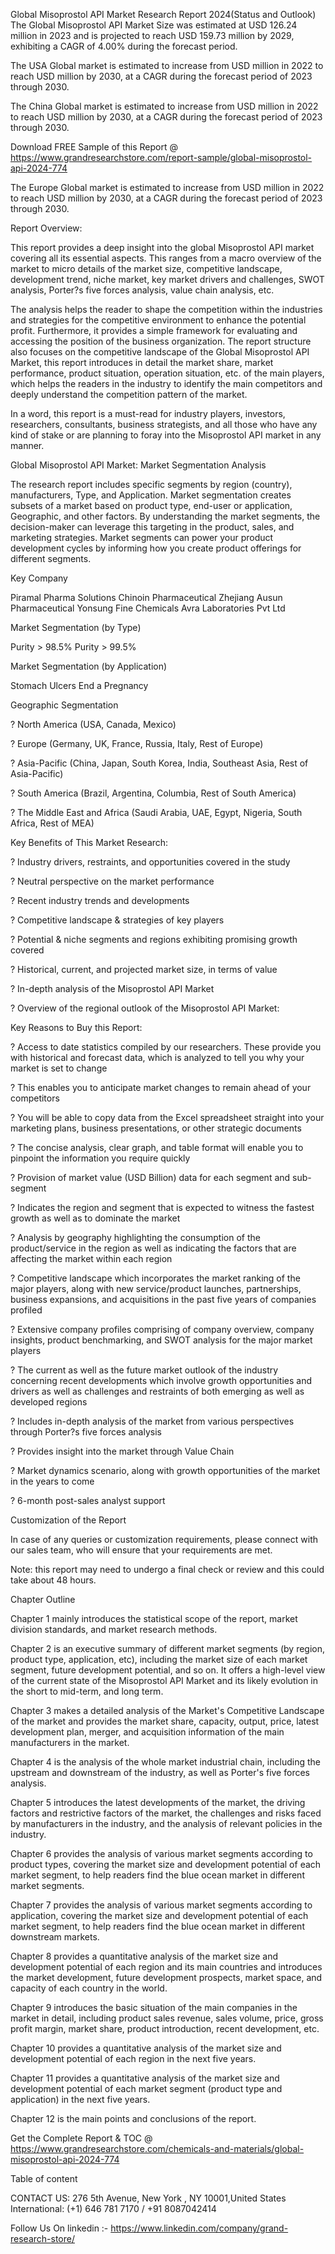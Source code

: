 Global Misoprostol API Market Research Report 2024(Status and Outlook)
The Global Misoprostol API Market Size was estimated at USD 126.24 million in 2023 and is projected to reach USD 159.73 million by 2029, exhibiting a CAGR of 4.00% during the forecast period.

The USA Global market is estimated to increase from USD million in 2022 to reach USD million by 2030, at a CAGR during the forecast period of 2023 through 2030.

The China Global market is estimated to increase from USD million in 2022 to reach USD million by 2030, at a CAGR during the forecast period of 2023 through 2030.

Download FREE Sample of this Report @ https://www.grandresearchstore.com/report-sample/global-misoprostol-api-2024-774

The Europe Global market is estimated to increase from USD million in 2022 to reach USD million by 2030, at a CAGR during the forecast period of 2023 through 2030.

Report Overview:

This report provides a deep insight into the global Misoprostol API market covering all its essential aspects. This ranges from a macro overview of the market to micro details of the market size, competitive landscape, development trend, niche market, key market drivers and challenges, SWOT analysis, Porter?s five forces analysis, value chain analysis, etc.

The analysis helps the reader to shape the competition within the industries and strategies for the competitive environment to enhance the potential profit. Furthermore, it provides a simple framework for evaluating and accessing the position of the business organization. The report structure also focuses on the competitive landscape of the Global Misoprostol API Market, this report introduces in detail the market share, market performance, product situation, operation situation, etc. of the main players, which helps the readers in the industry to identify the main competitors and deeply understand the competition pattern of the market.

In a word, this report is a must-read for industry players, investors, researchers, consultants, business strategists, and all those who have any kind of stake or are planning to foray into the Misoprostol API market in any manner.

Global Misoprostol API Market: Market Segmentation Analysis

The research report includes specific segments by region (country), manufacturers, Type, and Application. Market segmentation creates subsets of a market based on product type, end-user or application, Geographic, and other factors. By understanding the market segments, the decision-maker can leverage this targeting in the product, sales, and marketing strategies. Market segments can power your product development cycles by informing how you create product offerings for different segments.

Key Company

Piramal Pharma Solutions
Chinoin Pharmaceutical
Zhejiang Ausun Pharmaceutical
Yonsung Fine Chemicals
Avra Laboratories Pvt Ltd

Market Segmentation (by Type)

Purity > 98.5%
Purity > 99.5%

Market Segmentation (by Application)

Stomach Ulcers
End a Pregnancy

Geographic Segmentation

? North America (USA, Canada, Mexico)

? Europe (Germany, UK, France, Russia, Italy, Rest of Europe)

? Asia-Pacific (China, Japan, South Korea, India, Southeast Asia, Rest of Asia-Pacific)

? South America (Brazil, Argentina, Columbia, Rest of South America)

? The Middle East and Africa (Saudi Arabia, UAE, Egypt, Nigeria, South Africa, Rest of MEA)

Key Benefits of This Market Research:

? Industry drivers, restraints, and opportunities covered in the study

? Neutral perspective on the market performance

? Recent industry trends and developments

? Competitive landscape & strategies of key players

? Potential & niche segments and regions exhibiting promising growth covered

? Historical, current, and projected market size, in terms of value

? In-depth analysis of the Misoprostol API Market

? Overview of the regional outlook of the Misoprostol API Market:

Key Reasons to Buy this Report:

? Access to date statistics compiled by our researchers. These provide you with historical and forecast data, which is analyzed to tell you why your market is set to change

? This enables you to anticipate market changes to remain ahead of your competitors

? You will be able to copy data from the Excel spreadsheet straight into your marketing plans, business presentations, or other strategic documents

? The concise analysis, clear graph, and table format will enable you to pinpoint the information you require quickly

? Provision of market value (USD Billion) data for each segment and sub-segment

? Indicates the region and segment that is expected to witness the fastest growth as well as to dominate the market

? Analysis by geography highlighting the consumption of the product/service in the region as well as indicating the factors that are affecting the market within each region

? Competitive landscape which incorporates the market ranking of the major players, along with new service/product launches, partnerships, business expansions, and acquisitions in the past five years of companies profiled

? Extensive company profiles comprising of company overview, company insights, product benchmarking, and SWOT analysis for the major market players

? The current as well as the future market outlook of the industry concerning recent developments which involve growth opportunities and drivers as well as challenges and restraints of both emerging as well as developed regions

? Includes in-depth analysis of the market from various perspectives through Porter?s five forces analysis

? Provides insight into the market through Value Chain

? Market dynamics scenario, along with growth opportunities of the market in the years to come

? 6-month post-sales analyst support

Customization of the Report

In case of any queries or customization requirements, please connect with our sales team, who will ensure that your requirements are met.

Note: this report may need to undergo a final check or review and this could take about 48 hours.

Chapter Outline

Chapter 1 mainly introduces the statistical scope of the report, market division standards, and market research methods.

Chapter 2 is an executive summary of different market segments (by region, product type, application, etc), including the market size of each market segment, future development potential, and so on. It offers a high-level view of the current state of the Misoprostol API Market and its likely evolution in the short to mid-term, and long term.

Chapter 3 makes a detailed analysis of the Market's Competitive Landscape of the market and provides the market share, capacity, output, price, latest development plan, merger, and acquisition information of the main manufacturers in the market.

Chapter 4 is the analysis of the whole market industrial chain, including the upstream and downstream of the industry, as well as Porter's five forces analysis.

Chapter 5 introduces the latest developments of the market, the driving factors and restrictive factors of the market, the challenges and risks faced by manufacturers in the industry, and the analysis of relevant policies in the industry.

Chapter 6 provides the analysis of various market segments according to product types, covering the market size and development potential of each market segment, to help readers find the blue ocean market in different market segments.

Chapter 7 provides the analysis of various market segments according to application, covering the market size and development potential of each market segment, to help readers find the blue ocean market in different downstream markets.

Chapter 8 provides a quantitative analysis of the market size and development potential of each region and its main countries and introduces the market development, future development prospects, market space, and capacity of each country in the world.

Chapter 9 introduces the basic situation of the main companies in the market in detail, including product sales revenue, sales volume, price, gross profit margin, market share, product introduction, recent development, etc.

Chapter 10 provides a quantitative analysis of the market size and development potential of each region in the next five years.

Chapter 11 provides a quantitative analysis of the market size and development potential of each market segment (product type and application) in the next five years.

Chapter 12 is the main points and conclusions of the report.

Get the Complete Report & TOC @ https://www.grandresearchstore.com/chemicals-and-materials/global-misoprostol-api-2024-774

Table of content

CONTACT US:
276 5th Avenue, New York , NY 10001,United States
International: (+1) 646 781 7170 / +91 8087042414

Follow Us On linkedin :- https://www.linkedin.com/company/grand-research-store/
